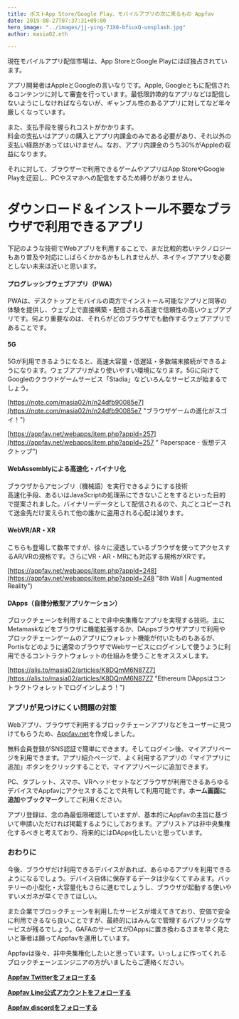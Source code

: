 ```yaml
---
title: ポストApp Store/Google Play、モバイルアプリの次に来るもの Appfav
date: 2019-08-27T07:37:31+09:00
hero_image: "../images/jj-ying-7JX0-bfiuxQ-unsplash.jpg"
author: masia02.eth

---
```

現在モバイルアプリ配信市場は、App StoreとGoogle Playにほぼ独占されています。

アプリ開発者はAppleとGoogleの言いなりです。Apple, Googleともに配信されるコンテンツに対して審査を行っています。最低限詐欺的なアプリなどは配信しないようにしなければならないが、ギャンブル性のあるアプリに対してなど年々厳しくなっています。

また、支払手段を握られコストがかかります。  
料金の支払いはアプリの購入とアプリ内課金のみである必要があり、それ以外の支払い経路があってはいけません。なお、アプリ内課金のうち30%がAppleの収益になります。

それに対して、ブラウザーで利用できるゲームやアプリはApp StoreやGoogle Playを迂回し、PCやスマホへの配信をするため縛りがありません。

# ダウンロード＆インストール不要なブラウザで利用できるアプリ

下記のような技術でWebアプリを利用することで、まだ比較的若いテクノロジーもあり普及や対応にしばらくかかるかもしれませんが、ネイティブアプリを必要としない未来は近いと思います。

#### プログレッシブウェブアプリ（PWA）

PWAは、デスクトップとモバイルの両方でインストール可能なアプリと同等の体験を提供し、ウェブ上で直接構築・配信される高速で信頼性の高いウェブアプリです。何より重要なのは、それらがどのブラウザでも動作するウェブアプリであることです。

#### 5G

5Gが利用できるようになると、高速大容量・低遅延・多数端末接続ができるようになります。ウェブアプリがより使いやすい環境になります。5Gに向けてGoogleのクラウドゲームサービス「Stadia」などいろんなサービスが始まるでしょう。

[https://note.com/masia02/n/n24dfb90085e7](https://note.com/masia02/n/n24dfb90085e7 "ブラウザゲームの進化がスゴイ！")

[https://appfav.net/webapps/item.php?appId=257](https://appfav.net/webapps/item.php?appId=257 " Paperspace - 仮想デスクトップ")

#### WebAssemblyによる高速化・バイナリ化

ブラウザからアセンブリ（機械語）を実行できるようにする技術  
高速化手段、あるいはJavaScriptの処理系にできないことをするといった目的で提案されました。バイナリーデータとして配信されるので、丸ごとコピーされて送金先だけ変えられて他の誰かに盗用される心配は減ります。

#### WebVR/AR・XR

こちらも登場して数年ですが、徐々に浸透しているブラウザを使ってアクセスするAR/VRの規格です。さらにVR・AR・MRにも対応する規格がXRです。

[https://appfav.net/webapps/item.php?appId=248](https://appfav.net/webapps/item.php?appId=248 "8th Wall | Augmented Reality")

#### DApps（自律分散型アプリケーション）

ブロックチェーンを利用することで非中央集権なアプリを実現する技術。主にMetamaskなどをブラウザに機能拡張するか、DAppsブラウザアプリで利用やブロックチェーンゲームのアプリにウォレット機能が付いたものもあるが、Portisなどのように通常のブラウザでWebサービスにログインして使うように利用できるコントラクトウォレットの仕組みを使うことをオススメします。

[https://alis.to/masia02/articles/K8DQmM6N87Z7](https://alis.to/masia02/articles/K8DQmM6N87Z7 "Ethereum DAppsはコントラクトウォレットでログインしよう！")

### アプリが見つけにくい問題の対策

Webアプリ、ブラウザで利用するブロックチェーンアプリなどをユーザーに見つけてもらうため、[Appfav.net](https://appfav.net/)を作成しました。

無料会員登録がSNS認証で簡単にできます。そしてログイン後、マイアプリページを利用できます。アプリ紹介ページで、よく利用するアプリの「マイアプリに追加」ボタンをクリックすることで、マイアプリページに追加できます。

PC、タブレット、スマホ、VRヘッドセットなどブラウザが利用できるあらゆるデバイスでAppfavにアクセスすることで共有して利用可能です。**ホーム画面に追加**や**ブックマーク**してご利用ください。

アプリ登録は、念の為最低限確認していますが、基本的にAppfavの主旨に基づいて申請いただければ掲載するようにしております。アプリストアは非中央集権化するべきと考えており、将来的にはDApps化したいと思っています。

### おわりに

今後、ブラウザだけ利用できるデバイスがあれば、あらゆるアプリを利用できるようになるでしょう。デバイス自体に保存するデータは少なくてすみます。バッテリーの小型化・大容量化もさらに進むでしょうし、ブラウザが起動する使いやすいメガネが早くできてほしい。

また企業でブロックチェーンを利用したサービスが増えてきており、安価で安全に利用できるなら良いことですが、最終的にはみんなで管理するパプリックなサービスが残るでしょう。GAFAのサービスがDAppsに置き換わるさまを早く見たいと筆者は願ってAppfavを運用しています。

Appfavは後々、非中央集権化したいと思っています。いっしょに作ってくれるブロックチェーンエンジニアの方がいましたらご連絡ください。

[**Appfav Twitterをフォローする**](https://twitter.com/appfav_net)

[**Appfav Line公式アカウントをフォローする**](https://lin.ee/ewel5Dk)

[**Appfav discordをフォローする**](https://discord.gg/2N5Nzc)